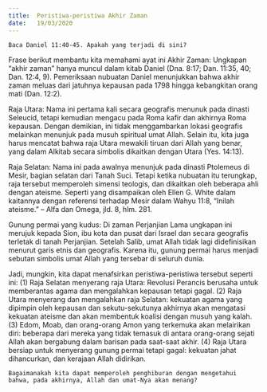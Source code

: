 ```yaml
---
title:  Peristiwa-peristiwa Akhir Zaman
date:   19/03/2020
---
```


`Baca Daniel 11:40-45. Apakah yang terjadi di sini?`

Frase berikut membantu kita memahami ayat ini Akhir Zaman: Ungkapan “akhir zaman” hanya muncul dalam kitab Daniel (Dna. 8:17; Dan. 11:35, 40; Dan. 12:4, 9). Pemeriksaan nubuatan Daniel menunjukkan bahwa akhir zaman meluas dari jatuhnya kepausan pada 1798 hingga kebangkitan orang mati (Dan. 12:2).

Raja Utara: Nama ini pertama kali secara geografis menunuk pada dinasti Seleucid, tetapi kemudian mengacu pada Roma kafir dan akhirnya Roma kepausan. Dengan demikian, ini tidak menggambarkan lokasi geografis melainkan menunjuk pada musuh spiritual umat Allah. Selain itu, kita juga harus mencatat bahwa raja Utara mewakili tiruan dari Allah yang benar, yang dalam Alkitab secara simbolis dikaitkan dengan Utara (Yes. 14:13).

Raja Selatan: Nama ini pada awalnya menunjuk pada dinasti Ptolemeus di Mesir, bagian selatan dari Tanah Suci. Tetapi ketika nubuatan itu terungkap, raja tersebut memperoleh simensi teologis, dan dikaitkan oleh beberapa ahli dengan ateisme. Seperti yang disampaikan oleh Ellen G. White dalam kaitannya dengan referensi terhadap Mesir dalam Wahyu 11:8, “Inilah ateisme.” – Alfa dan Omega, jld. 8, hlm. 281.

Gunung permai yang kudus: Di zaman Perjanjian Lama ungkapan ini merujuk kepada Sion, ibu kota dan pusat dari Israel dan secara geografis terletak di tanah Perjanjian. Setelah Salib, umat Allah tidak lagi didefinisikan menurut garis etnis dan geografis. Karena itu, gunung permai harus menjadi sebutan simbolis umat Allah yang tersebar di seluruh dunia.

Jadi, mungkin, kita dapat menafsirkan peristiwa-peristiwa tersebut seperti ini: (1) Raja Selatan menyerang raja Utara: Revolusi Perancis berusaha untuk memberantas agama dan mengalahkan kepausan tetapi gagal. (2) Raja Utara menyerang dan mengalahkan raja Selatan: kekuatan agama yang dipimpin oleh kepausan dan sekutu-sekutunya akhirnya akan mengatasi kekuatan ateisme dan akan membentuk koalisi dengan musuh yang kalah. (3) Edom, Moab, dan orang-orang Amon yang terkemuka akan melairikan diri: beberapa dari mereka yang tidak temasuk di antara orang-orang sejati Allah akan bergabung dalam barisan pada saat-saat akhir. (4) Raja Utara bersiap untuk menyerang gunung permai tetapi gagal: kekuatan jahat dihancurkan, dan kerajaan Allah didirikan.

`Bagaimanakah kita dapat memperoleh penghiburan dengan mengetahui bahwa, pada akhirnya, Allah dan umat-Nya akan menang?`